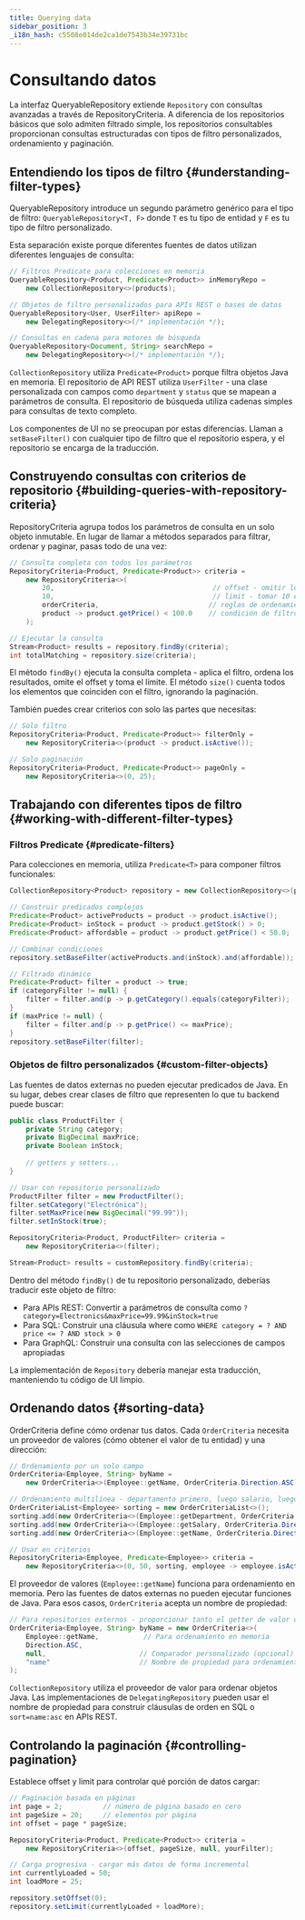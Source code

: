 ```yaml
---
title: Querying data
sidebar_position: 3
_i18n_hash: c5508e014de2ca1de7543b34e39731bc
---
```

<!-- vale off -->
# Consultando datos <DocChip chip='since' label='25.02' />
<!-- vale on -->

La interfaz <JavadocLink type="data" location="com/webforj/data/repository/QueryableRepository" code="true">QueryableRepository</JavadocLink> extiende `Repository` con consultas avanzadas a través de <JavadocLink type="data" location="com/webforj/data/repository/RepositoryCriteria" code="true">RepositoryCriteria</JavadocLink>. A diferencia de los repositorios básicos que solo admiten filtrado simple, los repositorios consultables proporcionan consultas estructuradas con tipos de filtro personalizados, ordenamiento y paginación.

## Entendiendo los tipos de filtro {#understanding-filter-types}

<JavadocLink type="data" location="com/webforj/data/repository/QueryableRepository" code="true">QueryableRepository</JavadocLink> introduce un segundo parámetro genérico para el tipo de filtro: `QueryableRepository<T, F>` donde `T` es tu tipo de entidad y `F` es tu tipo de filtro personalizado.

Esta separación existe porque diferentes fuentes de datos utilizan diferentes lenguajes de consulta:

```java
// Filtros Predicate para colecciones en memoria
QueryableRepository<Product, Predicate<Product>> inMemoryRepo = 
    new CollectionRepository<>(products);

// Objetos de filtro personalizados para APIs REST o bases de datos  
QueryableRepository<User, UserFilter> apiRepo = 
    new DelegatingRepository<>(/* implementación */);

// Consultas en cadena para motores de búsqueda
QueryableRepository<Document, String> searchRepo = 
    new DelegatingRepository<>(/* implementación */);
```

`CollectionRepository` utiliza `Predicate<Product>` porque filtra objetos Java en memoria. El repositorio de API REST utiliza `UserFilter` - una clase personalizada con campos como `department` y `status` que se mapean a parámetros de consulta. El repositorio de búsqueda utiliza cadenas simples para consultas de texto completo.

Los componentes de UI no se preocupan por estas diferencias. Llaman a `setBaseFilter()` con cualquier tipo de filtro que el repositorio espera, y el repositorio se encarga de la traducción.

## Construyendo consultas con criterios de repositorio {#building-queries-with-repository-criteria}

<JavadocLink type="data" location="com/webforj/data/repository/RepositoryCriteria" code="true">RepositoryCriteria</JavadocLink> agrupa todos los parámetros de consulta en un solo objeto inmutable. En lugar de llamar a métodos separados para filtrar, ordenar y paginar, pasas todo de una vez:

```java
// Consulta completa con todos los parámetros
RepositoryCriteria<Product, Predicate<Product>> criteria = 
    new RepositoryCriteria<>(
        20,                                       // offset - omitir los primeros 20
        10,                                       // limit - tomar 10 elementos  
        orderCriteria,                           // reglas de ordenamiento
        product -> product.getPrice() < 100.0    // condición de filtro
    );

// Ejecutar la consulta
Stream<Product> results = repository.findBy(criteria);
int totalMatching = repository.size(criteria);
```

El método `findBy()` ejecuta la consulta completa - aplica el filtro, ordena los resultados, omite el offset y toma el límite. El método `size()` cuenta todos los elementos que coinciden con el filtro, ignorando la paginación.

También puedes crear criterios con solo las partes que necesitas:

```java
// Solo filtro
RepositoryCriteria<Product, Predicate<Product>> filterOnly = 
    new RepositoryCriteria<>(product -> product.isActive());

// Solo paginación  
RepositoryCriteria<Product, Predicate<Product>> pageOnly = 
    new RepositoryCriteria<>(0, 25);
```

## Trabajando con diferentes tipos de filtro {#working-with-different-filter-types}

### Filtros Predicate {#predicate-filters}

Para colecciones en memoria, utiliza `Predicate<T>` para componer filtros funcionales:

```java
CollectionRepository<Product> repository = new CollectionRepository<>(products);

// Construir predicados complejos
Predicate<Product> activeProducts = product -> product.isActive();
Predicate<Product> inStock = product -> product.getStock() > 0;
Predicate<Product> affordable = product -> product.getPrice() < 50.0;

// Combinar condiciones
repository.setBaseFilter(activeProducts.and(inStock).and(affordable));

// Filtrado dinámico
Predicate<Product> filter = product -> true;
if (categoryFilter != null) {
    filter = filter.and(p -> p.getCategory().equals(categoryFilter));
}
if (maxPrice != null) {
    filter = filter.and(p -> p.getPrice() <= maxPrice);
}
repository.setBaseFilter(filter);
```

### Objetos de filtro personalizados {#custom-filter-objects}

Las fuentes de datos externas no pueden ejecutar predicados de Java. En su lugar, debes crear clases de filtro que representen lo que tu backend puede buscar:

```java
public class ProductFilter {
    private String category;
    private BigDecimal maxPrice;
    private Boolean inStock;
    
    // getters y setters...
}

// Usar con repositorio personalizado
ProductFilter filter = new ProductFilter();
filter.setCategory("Electrónica");
filter.setMaxPrice(new BigDecimal("99.99"));
filter.setInStock(true);

RepositoryCriteria<Product, ProductFilter> criteria = 
    new RepositoryCriteria<>(filter);

Stream<Product> results = customRepository.findBy(criteria);
```

Dentro del método `findBy()` de tu repositorio personalizado, deberías traducir este objeto de filtro:
- Para APIs REST: Convertir a parámetros de consulta como `?category=Electronics&maxPrice=99.99&inStock=true`
- Para SQL: Construir una cláusula where como `WHERE category = ? AND price <= ? AND stock > 0`
- Para GraphQL: Construir una consulta con las selecciones de campos apropiadas

La implementación de `Repository` debería manejar esta traducción, manteniendo tu código de UI limpio.

## Ordenando datos {#sorting-data}

<JavadocLink type="data" location="com/webforj/data/repository/OrderCriteria" code="true">OrderCriteria</JavadocLink> define cómo ordenar tus datos. Cada `OrderCriteria` necesita un proveedor de valores (cómo obtener el valor de tu entidad) y una dirección:

```java
// Ordenamiento por un solo campo
OrderCriteria<Employee, String> byName = 
    new OrderCriteria<>(Employee::getName, OrderCriteria.Direction.ASC);

// Ordenamiento multilínea - departamento primero, luego salario, luego nombre
OrderCriteriaList<Employee> sorting = new OrderCriteriaList<>();
sorting.add(new OrderCriteria<>(Employee::getDepartment, OrderCriteria.Direction.ASC));
sorting.add(new OrderCriteria<>(Employee::getSalary, OrderCriteria.Direction.DESC));  
sorting.add(new OrderCriteria<>(Employee::getName, OrderCriteria.Direction.ASC));

// Usar en criterios
RepositoryCriteria<Employee, Predicate<Employee>> criteria = 
    new RepositoryCriteria<>(0, 50, sorting, employee -> employee.isActive());
```

El proveedor de valores (`Employee::getName`) funciona para ordenamiento en memoria. Pero las fuentes de datos externas no pueden ejecutar funciones de Java. Para esos casos, `OrderCriteria` acepta un nombre de propiedad:

```java
// Para repositorios externos - proporcionar tanto el getter de valor como el nombre de propiedad
OrderCriteria<Employee, String> byName = new OrderCriteria<>(
    Employee::getName,           // Para ordenamiento en memoria
    Direction.ASC,
    null,                       // Comparador personalizado (opcional)
    "name"                      // Nombre de propiedad para ordenamiento en backend
);
```

`CollectionRepository` utiliza el proveedor de valor para ordenar objetos Java. Las implementaciones de `DelegatingRepository` pueden usar el nombre de propiedad para construir cláusulas de orden en SQL o `sort=name:asc` en APIs REST.

## Controlando la paginación {#controlling-pagination}

Establece offset y limit para controlar qué porción de datos cargar:

```java
// Paginación basada en páginas
int page = 2;          // número de página basado en cero
int pageSize = 20;     // elementos por página
int offset = page * pageSize;

RepositoryCriteria<Product, Predicate<Product>> criteria = 
    new RepositoryCriteria<>(offset, pageSize, null, yourFilter);

// Carga progresiva - cargar más datos de forma incremental  
int currentlyLoaded = 50;
int loadMore = 25;

repository.setOffset(0);
repository.setLimit(currentlyLoaded + loadMore);
```
